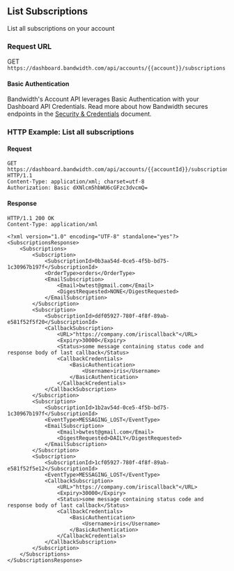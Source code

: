 ## List Subscriptions

List all subscriptions on your account

### Request URL
GET `https://dashboard.bandwidth.com/api/accounts/{{account}}/subscriptions`

#### Basic Authentication
Bandwidth's Account API leverages Basic Authentication with your Dashboard API Credentials. Read more about how Bandwidth secures endpoints in the [Security & Credentials](../account/bandwidthAccountCredentials.md) document.

### HTTP Example: List all subscriptions

#### Request
```http
GET https://dashboard.bandwidth.com/api/accounts/{{accountId}}/subscriptions HTTP/1.1
Content-Type: application/xml; charset=utf-8
Authorization: Basic dXNlcm5hbWU6cGFzc3dvcmQ=
```

#### Response
```http
HTTP/1.1 200 OK
Content-Type: application/xml

<?xml version="1.0" encoding="UTF-8" standalone="yes"?>
<SubscriptionsResponse>
    <Subscriptions>
        <Subscription>
            <SubscriptionId>0b3aa54d-0ce5-4f5b-bd75-1c30967b197f</SubscriptionId>
            <OrderType>orders</OrderType>
            <EmailSubscription>
                <Email>bwtest@gmail.com</Email>
                <DigestRequested>NONE</DigestRequested>
            </EmailSubscription>
        </Subscription>
        <Subscription>
            <SubscriptionId>ddf05927-780f-4f8f-89ab-e581f52f5f20</SubscriptionId>
            <CallbackSubscription>
                <URL>"https://company.com/iriscallback"</URL>
                <Expiry>30000</Expiry>
                <Status>some message containing status code and response body of last callback</Status>
                <CallbackCredentials>
                    <BasicAuthentication>
                        <Username>iris</Username>
                    </BasicAuthentication>
                </CallbackCredentials>
            </CallbackSubscription>
        </Subscription>
        <Subscription>
            <SubscriptionId>1b2av54d-0ce5-4f5b-bd75-1c30967b197f</SubscriptionId>
            <EventType>MESSAGING_LOST</EventType>
            <EmailSubscription>
                <Email>bwtest@gmail.com</Email>
                <DigestRequested>DAILY</DigestRequested>
            </EmailSubscription>
        </Subscription>
        <Subscription>
            <SubscriptionId>1cf05927-780f-4f8f-89ab-e581f52f5e12</SubscriptionId>
            <EventType>MESSAGING_LOST</EventType>
            <CallbackSubscription>
                <URL>"https://company.com/iriscallback"</URL>
                <Expiry>30000</Expiry>
                <Status>some message containing status code and response body of last callback</Status>
                <CallbackCredentials>
                    <BasicAuthentication>
                        <Username>iris</Username>
                    </BasicAuthentication>
                </CallbackCredentials>
            </CallbackSubscription>
        </Subscription>
    </Subscriptions>
</SubscriptionsResponse>
```
